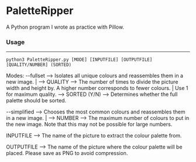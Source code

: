 # PaletteRipper
 A Python program I wrote as practice with Pillow.

### Usage

________

`python3 PaletteRipper.py [MODE] [INPUTFILE] [OUTPUTFILE] [QUALITY/NUMBER] (SORTED)`  

Modes:
--fullset --> Isolates all unique colours and reassembles them in a new image.
    |
    --> QUALITY --> The number of times to divide the picture width and height by. A higher number corresponds to fewer colours. 
    |               Use 1 for maximum quality.
    --> SORTED (Y/N) --> Determines whether the full palette should be sorted.

--simplified --> Chooses the most common colours and reassembles them in a new image.
    |
    --> NUMBER --> The maximum number of colours to put in the new image. Note that this may not be possible for large numbers.

INPUTFILE --> The name of the picture to extract the colour palette from.

OUTPUTFILE --> The name of the picture where the colour palette will be placed. Please save as PNG to avoid compression.